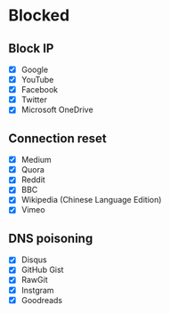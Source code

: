 # Blocked

## Block IP

- [x] Google
- [x] YouTube
- [x] Facebook
- [x] Twitter
- [x] Microsoft OneDrive

## Connection reset

- [x] Medium
- [x] Quora
- [x] Reddit
- [x] BBC
- [x] Wikipedia (Chinese Language Edition)
- [x] Vimeo

## DNS poisoning

- [x] Disqus
- [x] GitHub Gist
- [x] RawGit
- [x] Instgram
- [x] Goodreads
